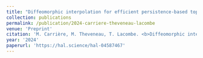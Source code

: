```yaml
---
title: "Diffeomorphic interpolation for efficient persistence-based topological optimization"
collection: publications
permalink: /publication/2024-carriere-theveneau-lacombe
venue: 'Preprint'
citation: 'M. Carrière, M. Theveneau, T. Lacombe. <b>Diffeomorphic interpolation for efficient persistence-based topological optimization</b>, To appear in <i>Advances in Neural Information Processing Systems 37 (NeurIPS)</i>, 2024'
year: '2024'
paperurl: 'https://hal.science/hal-04587467'
--- 
```

